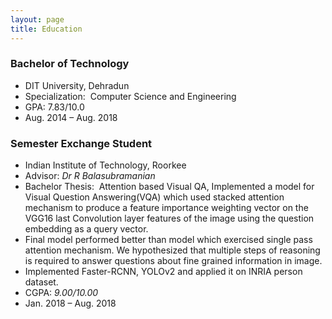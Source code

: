```yaml
---
layout: page
title: Education
---
```


### Bachelor of Technology 
* DIT University, Dehradun
* Specialization:&nbsp; Computer Science and Engineering 
* GPA: 7.83/10.0 
* Aug. 2014 – Aug. 2018

### Semester Exchange Student
* Indian Institute of Technology, Roorkee
* Advisor: _Dr R Balasubramanian_
* Bachelor Thesis:&nbsp; Attention based Visual QA, Implemented a model for Visual Question Answering(VQA) which used stacked attention mechanism to produce a feature importance weighting vector on the VGG16 last Convolution layer features of the image using the question embedding as a query vector.
* Final model performed better than model which exercised single pass attention mechanism. We hypothesized that multiple steps of reasoning is required to answer questions about fine grained information in image.
* Implemented Faster-RCNN, YOLOv2 and applied it on INRIA person dataset.
* CGPA: _9.00/10.00_
* Jan. 2018 – Aug. 2018
